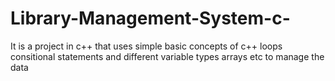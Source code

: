 # Library-Management-System-c-
It is a project in c++ that uses simple basic concepts of c++ loops consitional statements and different variable types arrays etc to manage the data
